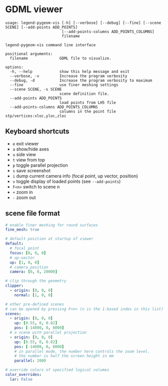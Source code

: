 # GDML viewer

```text
usage: legend-pygeom-vis [-h] [--verbose] [--debug] [--fine] [--scene SCENE] [--add-points ADD_POINTS]
                         [--add-points-columns ADD_POINTS_COLUMNS]
                         filename

legend-pygeom-vis command line interface

positional arguments:
  filename              GDML file to visualize.

options:
  -h, --help            show this help message and exit
  --verbose, -v         Increase the program verbosity
  --debug, -d           Increase the program verbosity to maximum
  --fine                use finer meshing settings
  --scene SCENE, -s SCENE
                        scene definition file.
  --add-points ADD_POINTS
                        load points from LH5 file
  --add-points-columns ADD_POINTS_COLUMNS
                        columns in the point file stp/vertices:xloc,yloc,zloc

```

## Keyboard shortcuts

- `e` exit viewer
- `a` show/hide axes
- `u` side view
- `t` view from top
- `p` toggle parallel projection
- `s` save screenshot
- `i` dump current camera info (focal point, up vector, position)
- `v` toggle display of loaded points (see `--add-points`)
- `F<n>` switch to scene n
- `+` zoom in
- `-` zoom out

## scene file format

```yaml
# enable finer meshing for round surfaces
fine_mesh: true

# default position at startup of viewer
default:
  # focal point
  focus: [0, 0, 0]
  # up-vector
  up: [1, 0, 0]
  # camera position
  camera: [0, 0, 20000]

# clip through the geometry
clipper:
  - origin: [0, 0, 0]
    normal: [1, 0, 0]

# other pre-defined scenes
# can be opened by pressing F<n> (n is the 1-based index in this list)
scenes:
  - origin: [0, 0, 0]
    up: [0.55, 0, 0.82]
    pos: [-14000, 0, 8000]
  # a scene with parallel projection
  - origin: [0, 0, 0]
    up: [0.55, 0, 0.82]
    pos: [-14000, 0, 8000]
    # in parallel mode, the number here controls the zoom level.
    # the number is half the screen height in mm
    parallel: 2000

# override colors of specified logical volumes
color_overrides:
  lar: False
```

